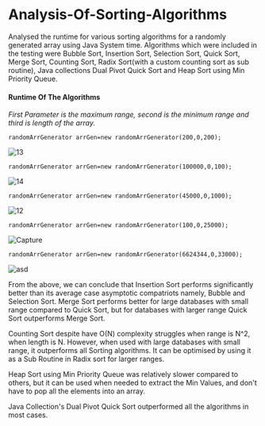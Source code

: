 # Analysis-Of-Sorting-Algorithms
Analysed the runtime for various sorting algorithms for a randomly generated array using Java System time. Algorithms which were included in the testing were Bubble Sort, Insertion Sort, Selection Sort, Quick Sort, Merge Sort, Counting Sort, Radix Sort(with a custom counting sort as sub routine), Java collections Dual Pivot Quick Sort and Heap Sort using Min Priority Queue.

#### Runtime Of The Algorithms
*First Parameter is the maximum range, second is the minimum range and third is length of the array.* 

`randomArrGenerator arrGen=new randomArrGenerator(200,0,200);`

![13](https://user-images.githubusercontent.com/63405689/136925267-b0b71594-6f3f-4724-a109-67aee41db4f9.JPG) 

`randomArrGenerator arrGen=new randomArrGenerator(100000,0,100);`

![14](https://user-images.githubusercontent.com/63405689/136925476-115a3598-ee30-429e-9edd-7e3db4e17da7.JPG)

`randomArrGenerator arrGen=new randomArrGenerator(45000,0,1000);`

![12](https://user-images.githubusercontent.com/63405689/136924865-a553b5e3-c077-4521-a0c7-866d358efb45.JPG)

`randomArrGenerator arrGen=new randomArrGenerator(100,0,25000);`

![Capture](https://user-images.githubusercontent.com/63405689/136926168-346f83cd-9cee-4c90-94c4-7a882940e9cf.JPG)

`randomArrGenerator arrGen=new randomArrGenerator(6624344,0,33000);`

![asd](https://user-images.githubusercontent.com/63405689/136926307-147a5965-306a-4625-99b8-5ac173195c36.JPG)

From the above, we can conclude that Insertion Sort performs significantly better than its average case asymptotic compatriots namely, Bubble and Selection Sort.
Merge Sort performs better for large databases with small range compared to Quick Sort, but for databases with larger range Quick Sort outperforms Merge Sort. 

Counting Sort despite have O(N) complexity struggles when range is N^2, when length is N. However, when used with large databases with small range, it outperforms all Sorting algorithms. It can be optimised by using it as a Sub Routine in Radix sort for larger ranges. 

Heap Sort using Min Priority Queue was relatively slower compared to others, but it can be used when needed to extract the Min Values, and don't have to pop all the elements into an array.  

Java Collection's Dual Pivot Quick Sort outperformed all the algorithms in most cases.  
